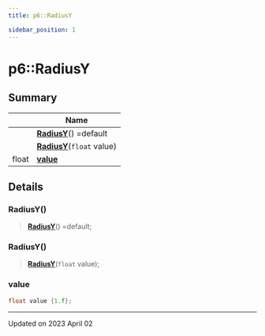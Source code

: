 ```yaml
---
title: p6::RadiusY

sidebar_position: 1
---
```


# p6::RadiusY







## Summary

|                | Name           |
| -------------- | -------------- |
| | **[RadiusY](/reference/Types/radius_y#radiusy)**() =default |
| | **[RadiusY](/reference/Types/radius_y#radiusy)**(`float` value) |
| float | **[value](/reference/Types/radius_y#value)**  |

## Details


### RadiusY()

> **[RadiusY](/reference/Types/radius_y#radiusy)**() =default;



### RadiusY()

> **[RadiusY](/reference/Types/radius_y#radiusy)**(`float` value);





### value

```cpp
float value {1.f};
```


-------------------------------

Updated on 2023 April 02